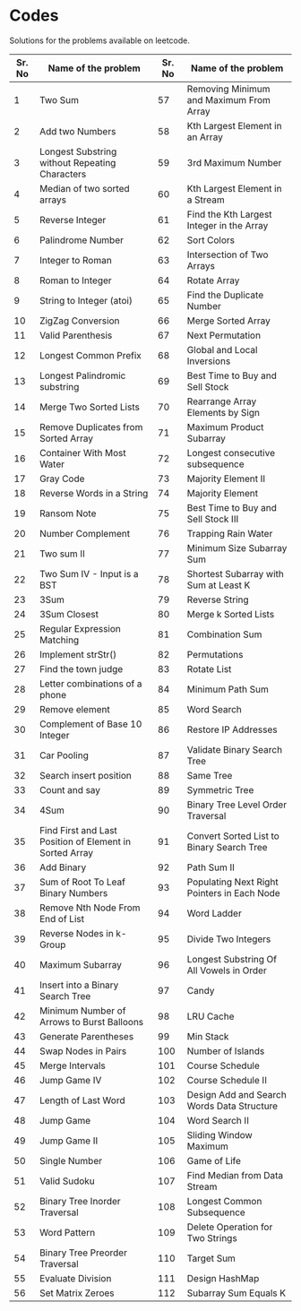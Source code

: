 # Codes

Solutions for the problems available on leetcode.

| Sr. No | Name of the problem | Sr. No | Name of the problem |
| ------ | ------------------- | ------ | ------------------- |
| 1 | Two Sum | 57 | Removing Minimum and Maximum From Array |
| 2 | Add two Numbers | 58 | Kth Largest Element in an Array |
| 3 | Longest Substring without Repeating Characters | 59 | 3rd Maximum Number |
| 4 | Median of two sorted arrays | 60 | Kth Largest Element in a Stream |
| 5 | Reverse Integer | 61 | Find the Kth Largest Integer in the Array |
| 6 | Palindrome Number | 62 | Sort Colors |
| 7 | Integer to Roman | 63 | Intersection of Two Arrays |
| 8 | Roman to Integer | 64 | Rotate Array |
| 9 | String to Integer (atoi) | 65 | Find the Duplicate Number |
| 10 | ZigZag Conversion | 66 | Merge Sorted Array |
| 11 | Valid Parenthesis | 67 | Next Permutation |
| 12 | Longest Common Prefix | 68 | Global and Local Inversions |
| 13 | Longest Palindromic substring | 69 | Best Time to Buy and Sell Stock |
| 14 | Merge Two Sorted Lists | 70 | Rearrange Array Elements by Sign |
| 15 | Remove Duplicates from Sorted Array | 71 | Maximum Product Subarray |
| 16 | Container With Most Water | 72 | Longest consecutive subsequence |
| 17 | Gray Code | 73 | Majority Element II |
| 18 | Reverse Words in a String | 74 | Majority Element |
| 19 | Ransom Note | 75 | Best Time to Buy and Sell Stock III |
| 20 | Number Complement | 76 | Trapping Rain Water |
| 21 | Two sum II | 77 | Minimum Size Subarray Sum |
| 22 | Two Sum IV - Input is a BST | 78 | Shortest Subarray with Sum at Least K |
| 23 | 3Sum | 79 | Reverse String |
| 24 | 3Sum Closest | 80 | Merge k Sorted Lists |
| 25 | Regular Expression Matching | 81 | Combination Sum |
| 26 | Implement strStr() | 82 | Permutations |
| 27 | Find the town judge | 83 | Rotate List |
| 28 | Letter combinations of a phone | 84 | Minimum Path Sum |
| 29 | Remove element | 85 | Word Search |
| 30 | Complement of Base 10 Integer | 86 | Restore IP Addresses |
| 31 | Car Pooling | 87 | Validate Binary Search Tree |
| 32 | Search insert position | 88 | Same Tree |
| 33 | Count and say | 89 | Symmetric Tree |
| 34 | 4Sum | 90 | Binary Tree Level Order Traversal |
| 35 | Find First and Last Position of Element in Sorted Array | 91 | Convert Sorted List to Binary Search Tree |
| 36 | Add Binary | 92 | Path Sum II |
| 37 | Sum of Root To Leaf Binary Numbers | 93 | Populating Next Right Pointers in Each Node |
| 38 | Remove Nth Node From End of List | 94 | Word Ladder |
| 39 | Reverse Nodes in k-Group | 95 | Divide Two Integers |
| 40 | Maximum Subarray | 96 | Longest Substring Of All Vowels in Order |
| 41 | Insert into a Binary Search Tree | 97 | Candy |
| 42 | Minimum Number of Arrows to Burst Balloons | 98 | LRU Cache |
| 43 | Generate Parentheses | 99 | Min Stack |
| 44 | Swap Nodes in Pairs | 100 | Number of Islands |
| 45 | Merge Intervals | 101 | Course Schedule |
| 46 | Jump Game IV | 102 | Course Schedule II |
| 47 | Length of Last Word | 103 | Design Add and Search Words Data Structure |
| 48 | Jump Game | 104 | Word Search II |
| 49 | Jump Game II | 105 | Sliding Window Maximum |
| 50 | Single Number | 106 | Game of Life |
| 51 | Valid Sudoku | 107 | Find Median from Data Stream |
| 52 | Binary Tree Inorder Traversal | 108 | Longest Common Subsequence |
| 53 | Word Pattern | 109 | Delete Operation for Two Strings |
| 54 | Binary Tree Preorder Traversal | 110 | Target Sum |
| 55 | Evaluate Division | 111 | Design HashMap |
| 56 | Set Matrix Zeroes | 112 | Subarray Sum Equals K |
